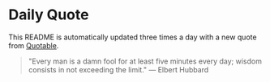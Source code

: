 # Daily Quote


This README is automatically updated three times a day with a new quote from [Quotable](https://github.com/lukePeavey/quotable).





























> "Every man is a damn fool for at least five minutes every day; wisdom consists in not exceeding the limit."
> — Elbert Hubbard
